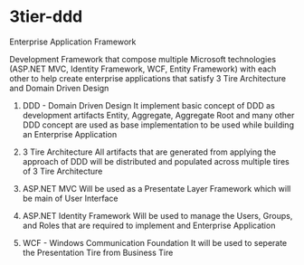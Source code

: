 # 3tier-ddd
Enterprise Application Framework

Development Framework that compose multiple Microsoft technologies (ASP.NET MVC, Identity Framework, WCF, Entity Framework) with each other to help create enterprise applications that satisfy 3 Tire Architecture and Domain Driven Design

1. DDD - Domain Driven Design
   It implement basic concept of DDD as development artifacts Entity, Aggregate, Aggregate Root and many other DDD concept are used as base implementation to be used while building an Enterprise Application
   
2. 3 Tire Architecture
   All artifacts that are generated from applying the approach of DDD will be distributed and populated across multiple tires of 3 Tire Architecture
   
3. ASP.NET MVC
   Will be used as a Presentate Layer Framework which will be main of User Interface
   
4. ASP.NET Identity Framework
   Will be used to manage the Users, Groups, and Roles that are required to implement and Enterprise Application
   
5. WCF - Windows Communication Foundation
   It will be used to seperate the Presentation Tire from Business Tire
